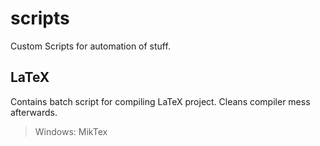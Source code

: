 # scripts
Custom Scripts for automation of stuff.

## LaTeX
Contains batch script for compiling LaTeX project. Cleans compiler mess afterwards.
> Windows: MikTex
